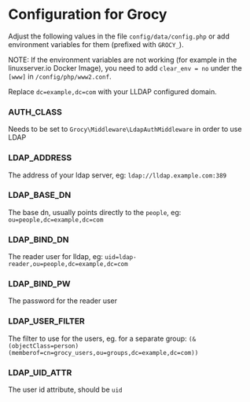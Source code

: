 # Configuration for Grocy

Adjust the following values in the file `config/data/config.php` or add environment variables for them (prefixed with `GROCY_`).

NOTE: If the environment variables are not working (for example in the linuxserver.io Docker Image), you need to add `clear_env = no` under the `[www]` in `/config/php/www2.conf`.

Replace `dc=example,dc=com` with your LLDAP configured domain.

### AUTH_CLASS
Needs to be set to `Grocy\Middleware\LdapAuthMiddleware` in order to use LDAP

### LDAP_ADDRESS
The address of your ldap server, eg: `ldap://lldap.example.com:389`

### LDAP_BASE_DN
The base dn, usually points directly to the `people`, eg: `ou=people,dc=example,dc=com`

### LDAP_BIND_DN
The reader user for lldap, eg: `uid=ldap-reader,ou=people,dc=example,dc=com`

### LDAP_BIND_PW
The password for the reader user

### LDAP_USER_FILTER
The filter to use for the users, eg. for a separate group: `(&(objectClass=person)(memberof=cn=grocy_users,ou=groups,dc=example,dc=com))`

### LDAP_UID_ATTR
The user id attribute, should be `uid`
